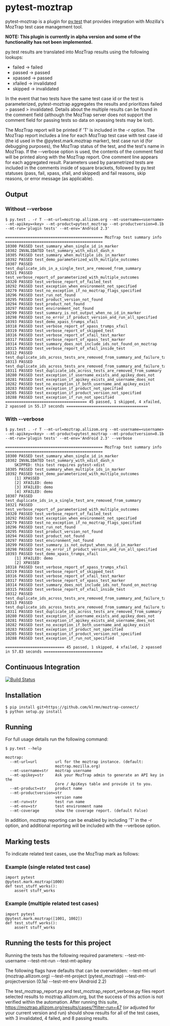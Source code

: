 # pytest-moztrap

pytest-moztrap is a plugin for [py.test](http://pytest.org/) that
provides integration with Mozilla's MozTrap test case management tool.

**NOTE: This plugin is currently in alpha version and some of the functionality has not been implemented.**

py.test results are translated into MozTrap results using the following lookups:
* failed -> failed
* passed -> passed
* xpassed -> passed
* xfailed -> invalidated
* skipped -> invalidated

In the event that two tests have the same test case id or the test is parameterized, pytest-moztrap aggregates the results and prioritizes failed > passed > invalidated. Details about the multiple results can be found in the comment field (although the MozTrap server does not support the comment field for passing tests so data on xpassing tests may be lost). 

The MozTrap report will be printed if 'T' is included in the -r option. The MozTrap report includes a line for each MozTrap test case with test case id (the id used in the @pytest.mark.moztrap marker), test case run id (for debugging purposes), the MozTrap status of the test, and the test's name in MozTrap. If the --verbose option is used, the contents of the comment field will be printed along with the MozTrap report. One comment line appears for each aggregated result. Parameters used by parametrized tests are included in the comments inside of square brackets, followed by py.test statuses (pass, fail, xpass, xfail, and skipped) and fail reasons, skip reasons, or error message (as applicable).
 
## Output

### Without --verbose

    $ py.test . -r T --mt-url=moztrap.allizom.org --mt-username=<username> --mt-apikey=<key> --mt-product=pytest_moztrap --mt-productversion=0.1b --mt-run='plugin tests' --mt-env='Android 2.3'

    =========================================== MozTrap test summary info ===========================================
    10300 PASSED test_summary_when_single_id_in_marker
    10302 INVALIDATED test_summary_with_xdist_dash_n
    10305 PASSED test_summary_when_multiple_ids_in_marker
    10392 PASSED test_demo_parameterized_with_multiple_outcomes
    10307 PASSED test_duplicate_ids_in_a_single_test_are_removed_from_summary
    10321 PASSED test_verbose_report_of_parameterized_with_multiple_outcomes
    10320 PASSED test_verbose_report_of_failed_test
    10292 PASSED test_exception_when_environment_not_specified
    10279 PASSED test_no_exception_if_no_moztrap_flags_specified
    10296 PASSED test_run_not_found
    10295 PASSED test_product_version_not_found
    10294 PASSED test_product_not_found
    10297 PASSED test_environment_not_found
    10299 PASSED test_summary_is_not_output_when_no_id_in_marker
    10298 PASSED test_no_error_if_product_version_and_run_all_specified
    10393 PASSED test_demo_xpass_trumps_xfail
    10318 PASSED test_verbose_report_of_xpass_trumps_xfail
    10319 PASSED test_verbose_report_of_skipped_test
    10316 PASSED test_verbose_report_of_xfail_test_marker
    10317 PASSED test_verbose_report_of_xpass_test_marker
    10314 PASSED test_summary_does_not_include_ids_not_found_on_moztrap
    10315 PASSED test_verbose_report_of_xfail_inside_test
    10312 PASSED test_duplicate_ids_across_tests_are_removed_from_summary_and_failure_takes_priority
    10313 PASSED test_duplicate_ids_across_tests_are_removed_from_summary_and_failure_takes_priority_when_final_outcome_is_passed
    10311 PASSED test_duplicate_ids_across_tests_are_removed_from_summary
    10280 PASSED test_exception_if_username_exists_and_apikey_does_not
    10281 PASSED test_exception_if_apikey_exists_and_username_does_not
    10282 PASSED test_no_exception_if_both_username_and_apikey_exist
    10283 PASSED test_exception_if_product_not_specified
    10285 PASSED test_exception_if_product_version_not_specified
    10288 PASSED test_exception_if_run_not_specified
    ==================================== 45 passed, 1 skipped, 4 xfailed, 2 xpassed in 55.17 seconds ====================================

### With --verbose

    $ py.test . -r T --mt-url=moztrap.allizom.org --mt-username=<username> --mt-apikey=<key> --mt-product=pytest_moztrap --mt-productversion=0.1b --mt-run='plugin tests' --mt-env='Android 2.3' --verbose

    =========================================== MozTrap test summary info ===========================================
    10300 PASSED test_summary_when_single_id_in_marker
    10302 INVALIDATED test_summary_with_xdist_dash_n
        SKIPPED: this test requires pytest-xdist
    10305 PASSED test_summary_when_multiple_ids_in_marker
    10392 PASSED test_demo_parameterized_with_multiple_outcomes
        [1] XPASSED
        [2] XFAILED: demo
        [3] XFAILED: demo
        [4] XFAILED: demo
    10307 PASSED test_duplicate_ids_in_a_single_test_are_removed_from_summary
    10321 PASSED test_verbose_report_of_parameterized_with_multiple_outcomes
    10320 PASSED test_verbose_report_of_failed_test
    10292 PASSED test_exception_when_environment_not_specified
    10279 PASSED test_no_exception_if_no_moztrap_flags_specified
    10296 PASSED test_run_not_found
    10295 PASSED test_product_version_not_found
    10294 PASSED test_product_not_found
    10297 PASSED test_environment_not_found
    10299 PASSED test_summary_is_not_output_when_no_id_in_marker
    10298 PASSED test_no_error_if_product_version_and_run_all_specified
    10393 PASSED test_demo_xpass_trumps_xfail
        [1] XFAILED: demo
        [2] XPASSED
    10318 PASSED test_verbose_report_of_xpass_trumps_xfail
    10319 PASSED test_verbose_report_of_skipped_test
    10316 PASSED test_verbose_report_of_xfail_test_marker
    10317 PASSED test_verbose_report_of_xpass_test_marker
    10314 PASSED test_summary_does_not_include_ids_not_found_on_moztrap
    10315 PASSED test_verbose_report_of_xfail_inside_test
    10312 PASSED test_duplicate_ids_across_tests_are_removed_from_summary_and_failure_takes_priority
    10313 PASSED test_duplicate_ids_across_tests_are_removed_from_summary_and_failure_takes_priority_when_final_outcome_is_passed
    10311 PASSED test_duplicate_ids_across_tests_are_removed_from_summary
    10280 PASSED test_exception_if_username_exists_and_apikey_does_not
    10281 PASSED test_exception_if_apikey_exists_and_username_does_not
    10282 PASSED test_no_exception_if_both_username_and_apikey_exist
    10283 PASSED test_exception_if_product_not_specified
    10285 PASSED test_exception_if_product_version_not_specified
    10288 PASSED test_exception_if_run_not_specified

    ========================== 45 passed, 1 skipped, 4 xfailed, 2 xpassed in 57.83 seconds ==========================

## Continuous Integration

[![Build Status](https://secure.travis-ci.org/davehunt/pytest-moztrap.png?branch=master)](http://travis-ci.org/davehunt/pytest-moztrap)

## Installation

    $ pip install git+https://github.com/klrmn/moztrap-connect/
    $ python setup.py install

## Running

For full usage details run the following command:

    $ py.test --help

    moztrap:
      --mt-url=url        url for the moztrap instance. (default:
                          moztrap.mozilla.org)
      --mt-username=str   moztrap username
      --mt-apikey=str     Ask your MozTrap admin to generate an API key in the
                          Core / ApiKeys table and provide it to you.
      --mt-product=str    product name
      --mt-productversion=str
                          version name
      --mt-run=str        test run name
      --mt-env=str        test environment name
      --mt-coverage       show the coverage report. (default False)

In addition, moztrap reporting can be enabled by including 'T' in the -r option, and additional reporting will be included with the --verbose option.

## Marking tests

To indicate related test cases, use the MozTrap mark as follows:

### Example (single related test case)

    import pytest
    @pytest.mark.moztrap(1000)
    def test_stuff_works():
        assert stuff_works

### Example (multiple related test cases)

    import pytest
    @pytest.mark.moztrap([1001, 1002])
    def test_stuff_works():
        assert stuff_works

## Running the tests for this project

Running the tests has the following required parameters: 
    --test-mt-username
    --test-mt-run
    --test-mt-apikey

The following flags have defaults that can be overwridden: 
    --test-mt-url             (moztrap.allizom.org)
    --test-mt-project         (pytest_moztrap)
    --test-mt-projectversion  (0.1a)
    --test-mt-env             (Android 2.2)

The test_moztrap_report.py and test_moztrap_report_verbose.py files report selected results to moztrap.allizom.org, but the success of this action is not verified within the automation. After running this suite, https://moztrap.allizom.org/results/cases/?filter-run=47 (or adjusted for your current version and run) should show results for all of the test cases, with 3 invalidated, 4 failed, and 8 passing results.
